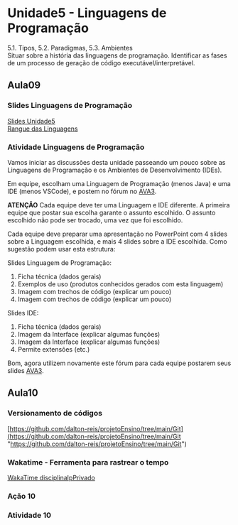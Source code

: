 # Unidade5 - Linguagens de Programação

5.1. Tipos, 5.2. Paradigmas, 5.3. Ambientes  
Situar sobre a história das linguagens de programação. Identificar as fases de um processo de geração de código executável/interpretável.  

## Aula09

### Slides Linguagens de Programação

[Slides Unidade5](Slides_Unidade5.pdf "Slides Unidade5")  
[Rangue das Linguagens](LP_ranque.png "Rangue das Linguagens")  

### Atividade Linguagens de Programação

Vamos iniciar as discussões desta unidade passeando um pouco sobre as Linguagens de Programação e os Ambientes de Desenvolvimento (IDEs).  

Em equipe, escolham uma Linguagem de Programação (menos Java) e uma IDE (menos VSCode), e postem no fórum no  [AVA3](<https://ava3.furb.br/mod/assign/view.php?id=943607> "AVA3").

**ATENÇÃO** Cada equipe deve ter uma Linguagem e IDE diferente. A primeira equipe que postar sua escolha garante o assunto escolhido.  O assunto escolhido não pode ser trocado, uma vez que foi escolhido.  

Cada equipe deve preparar uma apresentação no PowerPoint com 4 slides sobre a Linguagem escolhida, e mais 4 slides sobre a IDE escolhida. Como sugestão podem usar esta estrutura:  

Slides Linguagem de Programação:  

1) Ficha técnica (dados gerais)  
2) Exemplos de uso (produtos conhecidos gerados com esta linguagem)  
3) Imagem com trechos de código (explicar um pouco)  
4) Imagem com trechos de código (explicar um pouco)  

Slides IDE:  

1) Ficha técnica (dados gerais)  
2) Imagem da Interface (explicar algumas funções)  
3) Imagem da Interface (explicar algumas funções)  
4) Permite extensões (etc.)  

Bom, agora utilizem novamente este fórum para cada equipe postarem seus slides [AVA3](<https://ava3.furb.br/mod/assign/view.php?id=943607> "AVA3").  

## Aula10

### Versionamento de códigos

[https://github.com/dalton-reis/projetoEnsino/tree/main/Git](<https://github.com/dalton-reis/projetoEnsino/tree/main/Git> "https://github.com/dalton-reis/projetoEnsino/tree/main/Git")  


### Wakatime - Ferramenta para rastrear o tempo

[WakaTime disciplinaIpPrivado](<https://wakatime.com/@dalton_reis/projects/jaxdrmqjfo?start=2021-11-03&end=2021-11-09> "WakaTime disciplinaIpPrivado")  

### Ação 10

### Atividade 10

